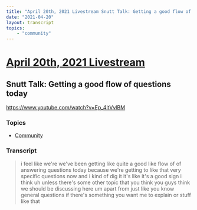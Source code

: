```yaml
---
title: "April 20th, 2021 Livestream Snutt Talk: Getting a good flow of questions today"
date: "2021-04-20"
layout: transcript
topics:
    - "community"
---
```

# [April 20th, 2021 Livestream](../2021-04-20.md)
## Snutt Talk: Getting a good flow of questions today
https://www.youtube.com/watch?v=Ep_4itVvlBM

### Topics
* [Community](../topics/community.md)

### Transcript

> i feel like we're we've been getting like quite a good like flow of of answering questions today because we're getting to like that very specific questions now and i kind of dig it it's like it's a good sign i think uh unless there's some other topic that you think you guys think we should be discussing here um apart from just like you know general questions if there's something you want me to explain or stuff like that
